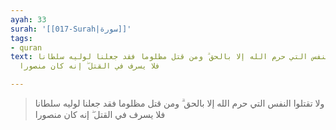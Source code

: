 ```yaml
---
ayah: 33
surah: '[[017-Surah|سورة]]'
tags:
- quran
text: ولا تقتلوا النفس التي حرم الله إلا بالحق ۗ ومن قتل مظلوما فقد جعلنا لوليه سلطانا
  فلا يسرف في القتل ۖ إنه كان منصورا

---
```

> ولا تقتلوا النفس التي حرم الله إلا بالحق ۗ ومن قتل مظلوما فقد جعلنا لوليه سلطانا فلا يسرف في القتل ۖ إنه كان منصورا
